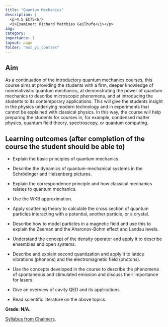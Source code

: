 ```yaml
---
title: "Quantum Mechanics"
description: |
  <p>4.5 ECTS<br>
  <i>Examiner: Richard Matthias Geilhufe</i></p>
img:
category: 
importance: 1
layout: page
folder: "msc_y1_courses"
---
```


## Aim

As a continuation of the introductory quantum mechanics courses, this course aims at providing the students with a firm, deeper knowledge of nonrelativistic quantum mechanics, at demonstrating the power of quantum mechanics to describe microscopic phenomena, and at introducing the students to its contemporary applications. This will give the students insight in the physics underlying modern technology and in experiments that cannot be explained with classical physics. In this way, the course will help preparing the students for courses in, for example, condensed matter physics, quantum field theory, spectroscopy, or quantum computing.

## Learning outcomes (after completion of the course the student should be able to)

- Explain the basic principles of quantum mechanics.

- Describe the dynamics of quantum-mechanical systems in the Schrödinger and Heisenberg pictures.

- Explain the correspondence principle and how classical mechanics relates to quantum mechanics.

- Use the WKB approximation.

- Apply scattering theory to calculate the cross section of quantum particles interacting with a potential, another particle, or a crystal.

- Describe how to model particles in a magnetic field and use this to explain the Zeeman and the Aharonov-Bohm effect and Landau levels.

- Understand the concept of the density operator and apply it to describe ensembles and open systems.

- Describe and explain second quantization and apply it to lattice vibrations (phonons) and the electromagnetic field (photons).

- Use the concepts developed in the course to describe the phenomena of spontaneous and stimulated emission and discuss their importance for lasers.

- Give an overview of cavity QED and its applications.

- Read scientific literature on the above topics.

**Grade: N/A.**

[Syllabus from Chalmers](https://www.chalmers.se/en/education/your-studies/find-course-and-programme-syllabi/course-syllabus/TIF290/?acYear=2024%2F2025).
